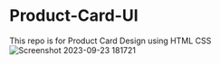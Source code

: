 # Product-Card-UI
This repo is for Product Card Design using HTML CSS
![Screenshot 2023-09-23 181721](https://github.com/Shehzad-Aslam-Ansari/Product-Card-UI/assets/122732837/8053284e-6fca-4b6b-a74b-0d016e8b970c)
